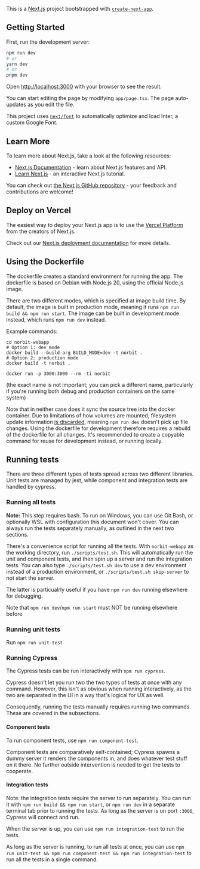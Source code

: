 This is a [Next.js](https://nextjs.org/) project bootstrapped with [`create-next-app`](https://github.com/vercel/next.js/tree/canary/packages/create-next-app).

## Getting Started

First, run the development server:

```bash
npm run dev
# or
yarn dev
# or
pnpm dev
```

Open [http://localhost:3000](http://localhost:3000) with your browser to see the result.

You can start editing the page by modifying `app/page.tsx`. The page auto-updates as you edit the file.

This project uses [`next/font`](https://nextjs.org/docs/basic-features/font-optimization) to automatically optimize and load Inter, a custom Google Font.

## Learn More

To learn more about Next.js, take a look at the following resources:

- [Next.js Documentation](https://nextjs.org/docs) - learn about Next.js features and API.
- [Learn Next.js](https://nextjs.org/learn) - an interactive Next.js tutorial.

You can check out [the Next.js GitHub repository](https://github.com/vercel/next.js/) - your feedback and contributions are welcome!

## Deploy on Vercel

The easiest way to deploy your Next.js app is to use the [Vercel Platform](https://vercel.com/new?utm_medium=default-template&filter=next.js&utm_source=create-next-app&utm_campaign=create-next-app-readme) from the creators of Next.js.

Check out our [Next.js deployment documentation](https://nextjs.org/docs/deployment) for more details.

## Using the Dockerfile

The dockerfile creates a standard environment for running the app. The dockerfile is based on Debian with Node.js 20, using the official Node.js image.

There are two different modes, which is specified at image build time. By default, the image is built in production mode, meaning it runs `npm run build && npm run start`. The image can be built in development mode instead, which runs `npm run dev` instead.

Example commands:
```
cd norbit-webapp
# Option 1: dev mode
docker build --build-arg BUILD_MODE=dev -t norbit .
# Option 2: production mode
docker build -t norbit . 

docker run -p 3000:3000 --rm -ti norbit
```
(the exact name is not important; you can pick a different name, particularly if you're running both debug and production containers on the same system)

Note that in neither case does it sync the source tree into the docker container. Due to limitations of how volumes are mounted, filesystem update information [is discarded][docker-volume-info-discard], meaning `npm run dev` doesn't pick up file changes. Using the dockerfile for development therefore requires a rebuild of the dockerfile for all changes. It's recommended to create a copyable command for reuse for development instead, or running locally.

[docker-volume-info-discard]: https://forums.docker.com/t/docker-compose-not-synchronising-file-changes-in-volume/79177/4

## Running tests

There are three different types of  tests spread across two different libraries. Unit tests are managed by jest, while component and integration tests are handled by cypress.

### Running all tests
**Note:** This step requires bash. To run on Windows, you can use Git Bash, or optionally WSL with configuration this document won't cover. You can always run the tests separately manually, as outlined in the next two sections.

There's a convenience script for running all the tests. With `norbit-webapp` as the working directory, run `./scripts/test.sh`. This will automatically run the unit and component tests, and then spin up a server and run the integration tests. You can also type `./scripts/test.sh dev` to use a dev environment instead of a production environment, or `./scripts/test.sh skip-server` to not start the server.

The latter is particualrly useful if you have `npm run dev` running elsewhere for debugging.

Note that `npm run dev`/`npm run start` must NOT be running elsewhere before 

### Running unit tests

Run `npm run unit-test`

### Running Cypress

The Cypress tests can be run interactively with `npm run cypress`. 

Cypress doesn't let you run two the two types of tests at once with any command. However, this isn't as obvious when running interactively, as the two are separated in the UI in a way that's logical for UX as well.

Consequently, running the tests manually requires running two commands. These are covered in the subsections.

#### Component tests

To run component tests, use `npm run component-test`. 

Component tests are comparatively self-contained; Cypress spawns a dummy server it renders the components in, and does whatever test stuff on it there. No further outside intervention is needed to get the tests to cooperate.

#### Integration tests

Note: the integration tests require the server to run separately. You can run it with `npm run build && npm run start`, or `npm run dev` in a separate terminal tab prior to running the tests. As long as the server is on port `:3000`, Cypress will connect and run.

When the server is up, you can use `npm run integration-test` to run the tests.

As long as the server is running, to run all tests at once, you can use `npm run unit-test && npm run component-test && npm run integration-test` to run all the tests in a single command.
